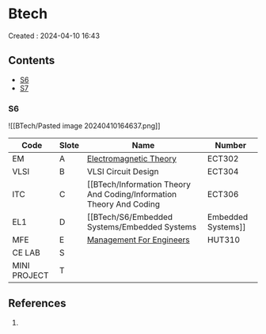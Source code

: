 # Btech
Created : 2024-04-10 16:43


## Contents
- [S6](#s6)
- [S7](#s7)



### S6
![[BTech/Pasted image 20240410164637.png]]

| Code         | Slote | Name                                                                                              | Number |
| ------------ | ----- | ------------------------------------------------------------------------------------------------- | ------ |
| EM           | A     | [Electromagnetic Theory](BTech/S6/ElectroMagnetics/Electromagnetics.md)                           | ECT302 |
| VLSI         | B     | VLSI Circuit Design                                                                               | ECT304 |
| ITC          | C     | [[BTech/Information Theory And Coding/Information Theory And Coding                               | ECT306 |
| EL1          | D     | [[BTech/S6/Embedded Systems/Embedded Systems|Embedded Systems]]                                           | ECT342 |
| MFE          | E     | [Management For Engineers](BTech/S6/Management%20For%20Engineers/Management%20For%20Engineers.md) | HUT310 |
| CE LAB       | S     |                                                                                                   |        |
| MINI PROJECT | T     |                                                                                                   |        |

## References
1. 
